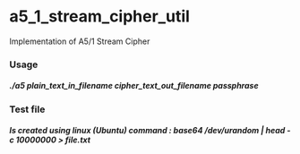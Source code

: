 # a5_1_stream_cipher_util
Implementation of A5/1 Stream Cipher


### Usage
##### ./a5 plain_text_in_filename cipher_text_out_filename passphrase

### Test file
##### Is created using linux (Ubuntu) command : base64 /dev/urandom | head -c 10000000 > file.txt

